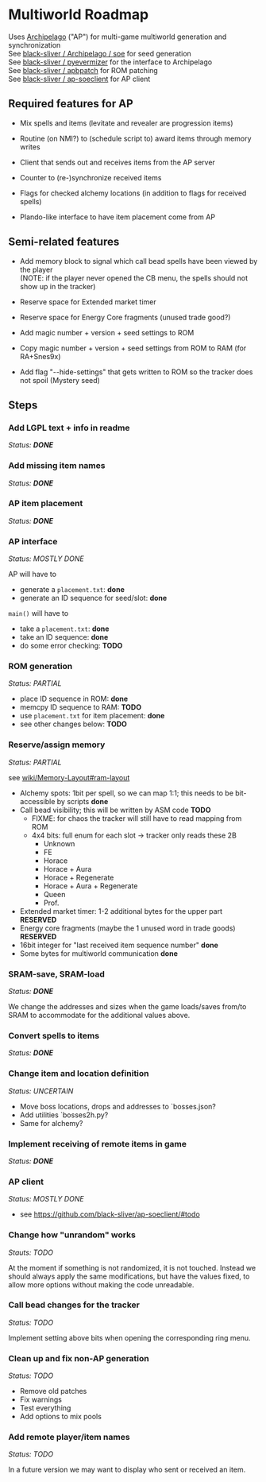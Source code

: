 # Multiworld Roadmap

Uses [Archipelago](https://github.com/ArchipelagoMW/Archipelago) ("AP") for multi-game multiworld generation and synchronization\
See [black-sliver / Archipelago / soe](https://github.com/black-sliver/archipelago/tree/soe) for seed generation\
See [black-sliver / pyevermizer](https://github.com/black-sliver/pyevermizer) for the interface to Archipelago\
See [black-sliver / apbpatch](https://github.com/black-sliver/apbpatch) for ROM patching\
See [black-sliver / ap-soeclient](https://github.com/black-sliver/ap-soeclient) for AP client

## Required features for AP

* Mix spells and items (levitate and revealer are progression items)

* Routine (on NMI?) to (schedule script to) award items through memory writes

* Client that sends out and receives items from the AP server

* Counter to (re-)synchronize received items

* Flags for checked alchemy locations (in addition to flags for received spells)

* Plando-like interface to have item placement come from AP

## Semi-related features

* Add memory block to signal which call bead spells have been viewed by the player\
  (NOTE: if the player never opened the CB menu, the spells should not show up in the tracker)
  
* Reserve space for Extended market timer

* Reserve space for Energy Core fragments (unused trade good?)

* Add magic number + version + seed settings to ROM 

* Copy magic number + version + seed settings from ROM to RAM (for RA+Snes9x)

* Add flag "--hide-settings" that gets written to ROM so the tracker does not spoil (Mystery seed)

## Steps

### Add LGPL text + info in readme

_Status: **DONE**_

### Add missing item names

_Status: **DONE**_

### AP item placement

_Status: **DONE**_

### AP interface

_Status: MOSTLY DONE_

AP will have to
* generate a `placement.txt`: **done**
* generate an ID sequence for seed/slot: **done**

`main()` will have to
* take a `placement.txt`: **done**
* take an ID sequence: **done**
* do some error checking: **TODO**


### ROM generation

_Status: PARTIAL_

* place ID sequence in ROM: **done**
* memcpy ID sequence to RAM: **TODO**
* use `placement.txt` for item placement: **done**
* see other changes below: **TODO**

### Reserve/assign memory

_Status: PARTIAL_

see [wiki/Memory-Layout#ram-layout](https://github.com/black-sliver/evermizer/wiki/Memory-Layout#ram-layout)

* Alchemy spots: 1bit per spell, so we can map 1:1; this needs to be bit-accessible by scripts
  **done**
* Call bead visibility; this will be written by ASM code **TODO**
  * FIXME: for chaos the tracker will still have to read mapping from ROM
  * 4x4 bits: full enum for each slot -> tracker only reads these 2B
    * Unknown
    * FE
    * Horace
    * Horace + Aura
    * Horace + Regenerate
    * Horace + Aura + Regenerate
    * Queen
    * Prof.
* Extended market timer: 1-2 additional bytes for the upper part
  **RESERVED**
* Energy core fragments (maybe the 1 unused word in trade goods)
  **RESERVED**
* 16bit integer for "last received item sequence number"
  **done**
* Some bytes for multiworld communication
  **done**

### SRAM-save, SRAM-load

_Status: **DONE**_

We change the addresses and sizes when the game loads/saves
from/to SRAM to accommodate for the additional values above.

### Convert spells to items

_Status: **DONE**_

### Change item and location definition

_Status: UNCERTAIN_

* Move boss locations, drops and addresses to `bosses.json?
* Add utilities `bosses2h.py?
* Same for alchemy?

### Implement receiving of remote items in game

_Status: **DONE**_

### AP client

_Status: MOSTLY DONE_

* see https://github.com/black-sliver/ap-soeclient/#todo

### Change how "unrandom" works

_Stauts: TODO_

At the moment if something is not randomized, it is not touched. Instead we
should always apply the same modifications, but have the values fixed, to allow
more options without making the code unreadable.

### Call bead changes for the tracker

_Status: TODO_

Implement setting above bits when opening the corresponding ring menu.

### Clean up and fix non-AP generation

_Status: TODO_

* Remove old patches
* Fix warnings
* Test everything
* Add options to mix pools

### Add remote player/item names

_Status: TODO_

In a future version we may want to display who sent or received an item.
